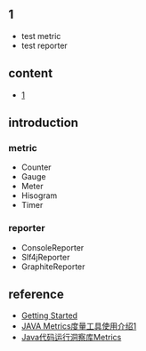 ## 1

- test metric
- test reporter

## content

- [1]()

## introduction

### metric

- Counter
- Gauge
- Meter
- Hisogram
- Timer

### reporter

- ConsoleReporter
- Slf4jReporter
- GraphiteReporter

## reference

- [Getting Started](http://metrics.dropwizard.io/4.0.0/getting-started.html)
- [JAVA Metrics度量工具使用介绍1](http://blog.csdn.net/scutshuxue/article/details/8350135)
- [Java代码运行洞察库Metrics](http://blog.csdn.net/mn960mn/article/details/49981049)